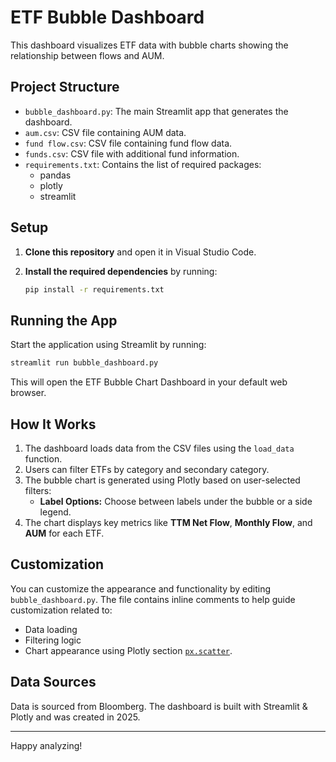 # ETF Bubble Dashboard

This dashboard visualizes ETF data with bubble charts showing the relationship between flows and AUM.

## Project Structure

- `bubble_dashboard.py`: The main Streamlit app that generates the dashboard.
- `aum.csv`: CSV file containing AUM data.
- `fund flow.csv`: CSV file containing fund flow data.
- `funds.csv`: CSV file with additional fund information.
- `requirements.txt`: Contains the list of required packages:
  - pandas
  - plotly
  - streamlit

## Setup

1. **Clone this repository** and open it in Visual Studio Code.

2. **Install the required dependencies** by running:

    ```sh
    pip install -r requirements.txt
    ```

## Running the App

Start the application using Streamlit by running:

```sh
streamlit run bubble_dashboard.py
```

This will open the ETF Bubble Chart Dashboard in your default web browser.

## How It Works

1. The dashboard loads data from the CSV files using the `load_data` function.
2. Users can filter ETFs by category and secondary category.
3. The bubble chart is generated using Plotly based on user-selected filters:
   - **Label Options:** Choose between labels under the bubble or a side legend.
4. The chart displays key metrics like **TTM Net Flow**, **Monthly Flow**, and **AUM** for each ETF.

## Customization

You can customize the appearance and functionality by editing `bubble_dashboard.py`. The file contains inline comments to help guide customization related to:
- Data loading
- Filtering logic
- Chart appearance using Plotly section [`px.scatter`](https://plotly.com/python/plotly-express/).

## Data Sources

Data is sourced from Bloomberg. The dashboard is built with Streamlit & Plotly and was created in 2025.

---
Happy analyzing!